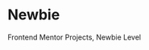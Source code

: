 # Newbie
 Frontend Mentor Projects, Newbie Level
<a href= "https://atalacaio.github.io/Newbie/Recipe%20page/index.html"> </a>
